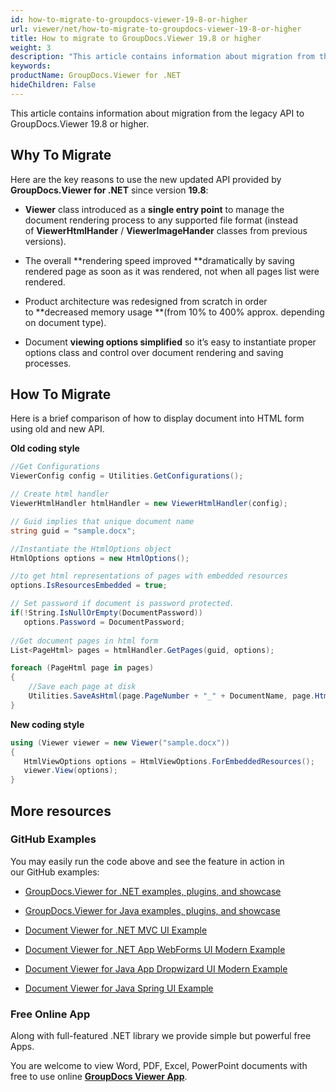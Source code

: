 ```yaml
---
id: how-to-migrate-to-groupdocs-viewer-19-8-or-higher
url: viewer/net/how-to-migrate-to-groupdocs-viewer-19-8-or-higher
title: How to migrate to GroupDocs.Viewer 19.8 or higher
weight: 3
description: "This article contains information about migration from the legacy API to GroupDocs.Viewer 19.8 or higher."
keywords: 
productName: GroupDocs.Viewer for .NET
hideChildren: False
---
```

This article contains information about migration from the legacy API to GroupDocs.Viewer 19.8 or higher.


## Why To Migrate

Here are the key reasons to use the new updated API provided by **GroupDocs.Viewer for .NET** since version **19.8**:

*   **Viewer** class introduced as a **single entry point** to manage the document rendering process to any supported file format (instead of **ViewerHtmlHander** / **ViewerImageHander** classes from previous versions). 
    
*   The overall **rendering speed improved **dramatically by saving rendered page as soon as it was rendered, not when all pages list were rendered. 
    
*   Product architecture was redesigned from scratch in order to **decreased memory usage **(from 10% to 400% approx. depending on document type).
    
*   Document **viewing options simplified** so it’s easy to instantiate proper options class and control over document rendering and saving processes.  
      
    

## How To Migrate

Here is a brief comparison of how to display document into HTML form using old and new API.  

**Old coding style**

```csharp
//Get Configurations
ViewerConfig config = Utilities.GetConfigurations();

// Create html handler
ViewerHtmlHandler htmlHandler = new ViewerHtmlHandler(config);

// Guid implies that unique document name 
string guid = "sample.docx";

//Instantiate the HtmlOptions object
HtmlOptions options = new HtmlOptions();

//to get html representations of pages with embedded resources
options.IsResourcesEmbedded = true;

// Set password if document is password protected. 
if(!String.IsNullOrEmpty(DocumentPassword))
   options.Password = DocumentPassword;
            
//Get document pages in html form
List<PageHtml> pages = htmlHandler.GetPages(guid, options);

foreach (PageHtml page in pages)
{
    //Save each page at disk
    Utilities.SaveAsHtml(page.PageNumber + "_" + DocumentName, page.HtmlContent);
}
```

**New coding style**

```csharp
using (Viewer viewer = new Viewer("sample.docx"))
{
   HtmlViewOptions options = HtmlViewOptions.ForEmbeddedResources();
   viewer.View(options);
}
```

## More resources

### GitHub Examples

You may easily run the code above and see the feature in action in our GitHub examples:

*   [GroupDocs.Viewer for .NET examples, plugins, and showcase](https://github.com/groupdocs-viewer/GroupDocs.Viewer-for-.NET)
    
*   [GroupDocs.Viewer for Java examples, plugins, and showcase](https://github.com/groupdocs-viewer/GroupDocs.Viewer-for-Java)
    
*   [Document Viewer for .NET MVC UI Example](https://github.com/groupdocs-viewer/GroupDocs.Viewer-for-.NET-MVC) 
    
*   [Document Viewer for .NET App WebForms UI Modern Example](https://github.com/groupdocs-viewer/GroupDocs.Viewer-for-.NET-WebForms)
    
*   [Document Viewer for Java App Dropwizard UI Modern Example](https://github.com/groupdocs-viewer/GroupDocs.Viewer-for-Java-Dropwizard)
    
*   [Document Viewer for Java Spring UI Example](https://github.com/groupdocs-viewer/GroupDocs.Viewer-for-Java-Spring)
    

### Free Online App

Along with full-featured .NET library we provide simple but powerful free Apps.

You are welcome to view Word, PDF, Excel, PowerPoint documents with free to use online **[GroupDocs Viewer App](https://products.groupdocs.app/viewer)**.

